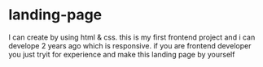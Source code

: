 # landing-page
I can create by using html &amp; css. this is my first frontend project and i can develope 2 years ago which is responsive. if you are frontend developer you just tryit for experience and make this landing page by yourself
